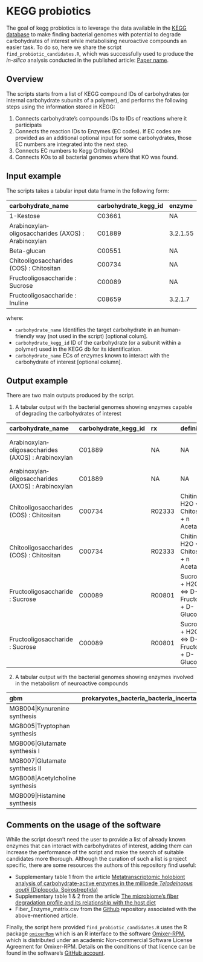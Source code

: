 
<!-- README.md is generated from README.Rmd. Please edit that file -->

# KEGG probiotics

<!-- badges: start -->
<!-- badges: end -->

The goal of kegg probiotics is to leverage the data available in the
[KEGG database](https://www.genome.jp/kegg/) to make finding bacterial
genomes with potential to degrade carbohydrates of interest while
metabolising neuroactive compounds an easier task. To do so, here we
share the script `find_probiotic_candidates.R`, which was successfully
used to produce the *in-silico* analysis conducted in the published
article: [Paper name](link%20to%20paper).

## Overview

The scripts starts from a list of KEGG compound IDs of carbohydrates (or
internal carbohydrate subunits of a polymer), and performs the following
steps using the information stored in KEGG:

1.  Connects carbohydrate’s compounds IDs to IDs of reactions where it
    participats
2.  Connects the reaction IDs to Enzymes (EC codes). If EC codes are
    provided as an additional optional input for some carbohydrates,
    those EC numbers are integrated into the next step.
3.  Connects EC numbers to Kegg Orthologs (KOs)
4.  Connects KOs to all bacterial genomes where that KO was found.

## Input example

The scripts takes a tabular input data frame in the following form:

| carbohydrate_name                                   | carbohydrate_kegg_id | enzyme   |
|:----------------------------------------------------|:---------------------|:---------|
| 1-Kestose                                           | C03661               | NA       |
| Arabinoxylan‐oligosaccharides (AXOS) : Arabinoxylan | C01889               | 3.2.1.55 |
| Beta-glucan                                         | C00551               | NA       |
| Chitooligosaccharides (COS) : Chitositan            | C00734               | NA       |
| Fructooligosaccharide : Sucrose                     | C00089               | NA       |
| Fructooligosaccharide : Inuline                     | C08659               | 3.2.1.7  |

where:

- `carbohydrate_name` Identifies the target carbohydrate in an
  human-friendly way (not used in the script) \[optional colum\].
- `carbohydrate_kegg_id` ID of the carbohydrate (or a subunit within a
  polymer) used in the KEGG db for its identification.
- `carbohydrate_name` ECs of enzymes known to interact with the
  carbohydrate of interest \[optional column\].

## Output example

There are two main outputs produced by the script.

1)  A tabular output with the bacterial genomes showing enzymes capable
    of degrading the carbohydrates of interest

| carbohydrate_name                                   | carbohydrate_kegg_id | rx     | definition                                 | ec       | ko     | abbreviation | t_code | organism                                       | taxonomy                                                                                   |
|:----------------------------------------------------|:---------------------|:-------|:-------------------------------------------|:---------|:-------|:-------------|:-------|:-----------------------------------------------|:-------------------------------------------------------------------------------------------|
| Arabinoxylan‐oligosaccharides (AXOS) : Arabinoxylan | C01889               | NA     | NA                                         | 3.2.1.55 | K01209 | esa          | T00586 | Cronobacter sakazakii ATCC BAA-894             | prokaryotes_bacteria_gammaproteobacteria_enterobacteria_cronobacter_sakazakii_atcc_baa-894 |
| Arabinoxylan‐oligosaccharides (AXOS) : Arabinoxylan | C01889               | NA     | NA                                         | 3.2.1.55 | K01209 | csk          | T02119 | Cronobacter sakazakii ES15                     | prokaryotes_bacteria_gammaproteobacteria_enterobacteria_cronobacter_sakazakii_es15         |
| Chitooligosaccharides (COS) : Chitositan            | C00734               | R02333 | Chitin + n H2O \<=\> Chitosan + n Acetate  | 3.5.1.41 | K01452 | bcr          | T00799 | Bacillus cereus AH187                          | prokaryotes_bacteria_firmicutes_bacilli_bacillus_cereus_ah187                              |
| Chitooligosaccharides (COS) : Chitositan            | C00734               | R02333 | Chitin + n H2O \<=\> Chitosan + n Acetate  | 3.5.1.41 | K01452 | btk          | T00179 | Bacillus thuringiensis serovar konkukian 97-27 | prokaryotes_bacteria_firmicutes_bacilli_bacillus_thuringiensis_serovar_konkukian_97-27     |
| Fructooligosaccharide : Sucrose                     | C00089               | R00801 | Sucrose + H2O \<=\> D-Fructose + D-Glucose | 3.2.1.10 | K01182 | kpe          | T00772 | Klebsiella variicola 342                       | prokaryotes_bacteria_gammaproteobacteria_enterobacteria_klebsiella_variicola_342           |
| Fructooligosaccharide : Sucrose                     | C00089               | R00801 | Sucrose + H2O \<=\> D-Fructose + D-Glucose | 3.2.1.10 | K01182 | kpk          | T03368 | Klebsiella variicola KP5-1                     | prokaryotes_bacteria_gammaproteobacteria_enterobacteria_klebsiella_variicola_kp5-1         |

2)  A tabular output with the bacterial genomes showing enzymes involved
    in the metabolism of neuroactive compounds

| gbm                             | prokaryotes_bacteria_bacteria_incertae_sedis_bacteria_candidate_phyla_division_tm6_bacterium_gw2011_gwf2_28_16 | prokaryotes_bacteria_bacteria_incertae_sedis_chazhemtobacterium_chazhemtobacterium_aquaticus | prokaryotes_bacteria_firmicutes_clostridia_alkaliphilus_oremlandii | prokaryotes_bacteria_firmicutes_others_veillonella_rodentium | prokaryotes_bacteria_firmicutes_others_sporanaerobacter_sp_jn_28 | prokaryotes_bacteria_firmicutes_clostridia_aminipila_terrae |
|:--------------------------------|---------------------------------------------------------------------------------------------------------------:|---------------------------------------------------------------------------------------------:|-------------------------------------------------------------------:|-------------------------------------------------------------:|-----------------------------------------------------------------:|------------------------------------------------------------:|
| MGB004\|Kynurenine synthesis    |                                                                                                              0 |                                                                                            0 |                                                                  0 |                                                            0 |                                                                0 |                                                           0 |
| MGB005\|Tryptophan synthesis    |                                                                                                              0 |                                                                                            0 |                                                                  0 |                                                            1 |                                                                0 |                                                           0 |
| MGB006\|Glutamate synthesis I   |                                                                                                              0 |                                                                                            0 |                                                                  0 |                                                            1 |                                                                1 |                                                           1 |
| MGB007\|Glutamate synthesis II  |                                                                                                              0 |                                                                                            0 |                                                                  1 |                                                            1 |                                                                0 |                                                           1 |
| MGB008\|Acetylcholine synthesis |                                                                                                              0 |                                                                                            0 |                                                                  0 |                                                            0 |                                                                0 |                                                           0 |
| MGB009\|Histamine synthesis     |                                                                                                              0 |                                                                                            0 |                                                                  0 |                                                            0 |                                                                0 |                                                           0 |

## Comments on the usage of the software

While the script doesn’t need the user to provide a list of already
known enzymes that can interact with carbohydrates of interest, adding
them can increase the performance of the script and make the search of
suitable candidates more thorough. Although the curation of such a list
is project specific, there are some resources the authors of this
repository find useful:

- Supplementary table 1 from the article [Metatranscriptomic holobiont
  analysis of carbohydrate-active enzymes in the millipede *Telodeinopus
  aoutii* (Diplopoda,
  Spirostreptida)](https://www.frontiersin.org/journals/ecology-and-evolution/articles/10.3389/fevo.2022.931986/full)
- Supplementary table 1 & 2 from the article [The microbiome’s fiber
  degradation profile and its relationship with the host
  diet](https://bmcbiol.biomedcentral.com/articles/10.1186/s12915-022-01461-6)
- Fiber_Enzyme_matrix.csv from the
  [Github](https://github.com/borenstein-lab/IFDP) repository associated
  with the above-mentioned article.

Finally, the script here provided `find_probiotic_candidates.R` uses the
R package [`omixerRpm`](https://github.com/omixer/omixer-rpmR) which is
an R interface to the software
[Omixer-RPM](https://github.com/raeslab/omixer-rpm), which is
distributed under an academic Non-commercial Software License Agreement
for Omixer-RPM. Details on the conditions of that licence can be found
in the software’s [GitHub
account](https://github.com/raeslab/omixer-rpm?tab=License-1-ov-file).
